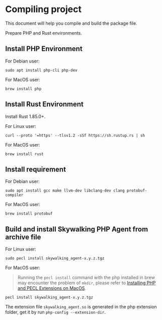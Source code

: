# Compiling project

This document will help you compile and build the package file.

Prepare PHP and Rust environments.

## Install PHP Environment

For Debian user:

```shell
sudo apt install php-cli php-dev
```

For MacOS user:

```shell
brew install php
```

## Install Rust Environment

Install Rust 1.85.0+.

For Linux user:

```shell
curl --proto '=https' --tlsv1.2 -sSf https://sh.rustup.rs | sh
```

For MacOS user:

```shell
brew install rust
```

## Install requirement

For Debian user:

```shell
sudo apt install gcc make llvm-dev libclang-dev clang protobuf-compiler
```

For MacOS user:

```shell
brew install protobuf
```

## Build and install Skywalking PHP Agent from archive file

For Linux user:

```shell
sudo pecl install skywalking_agent-x.y.z.tgz
```

For MacOS user:

> Running the `pecl install` command with the php installed in brew may encounter the problem of `mkdir`, please refer to
> [Installing PHP and PECL Extensions on MacOS](https://patriqueouimet.ca/tip/installing-php-and-pecl-extensions-on-macos).

```shell
pecl install skywalking_agent-x.y.z.tgz
```

The extension file `skywalking_agent.so` is generated in the php extension folder, get it by run `php-config --extension-dir`.
